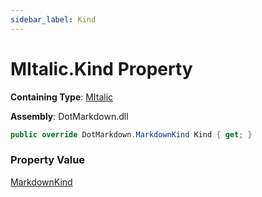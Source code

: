 ```yaml
---
sidebar_label: Kind
---
```


# MItalic\.Kind Property

**Containing Type**: [MItalic](../index.md)

**Assembly**: DotMarkdown\.dll

```csharp
public override DotMarkdown.MarkdownKind Kind { get; }
```

### Property Value

[MarkdownKind](../../../MarkdownKind/index.md)

